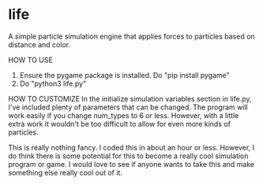 # life
A simple particle simulation engine that applies forces to particles based on distance and color.

HOW TO USE
1. Ensure the pygame package is installed. Do "pip install pygame"
2. Do "python3 life.py"

HOW TO CUSTOMIZE
In the initialize simulation variables section in life.py, I've included plenty of parameters that 
can be changed. The program will work easily if you change num_types to 6 or less. However, with a 
little extra work it wouldn't be too difficult to allow for even more kinds of particles.

This is really nothing fancy. I coded this in about an hour or less. However, I do think there is 
some potential for this to become a really cool simulation program or game. I would love to see if anyone
wants to take this and make something else really cool out of it.
